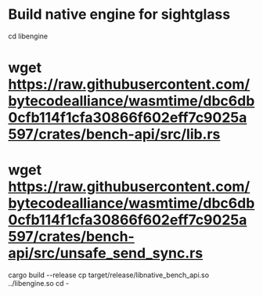 # Build native engine for sightglass
cd libengine
# wget https://raw.githubusercontent.com/bytecodealliance/wasmtime/dbc6db0cfb114f1cfa30866f602eff7c9025a597/crates/bench-api/src/lib.rs
# wget https://raw.githubusercontent.com/bytecodealliance/wasmtime/dbc6db0cfb114f1cfa30866f602eff7c9025a597/crates/bench-api/src/unsafe_send_sync.rs
cargo build --release
cp target/release/libnative_bench_api.so ../libengine.so
cd -